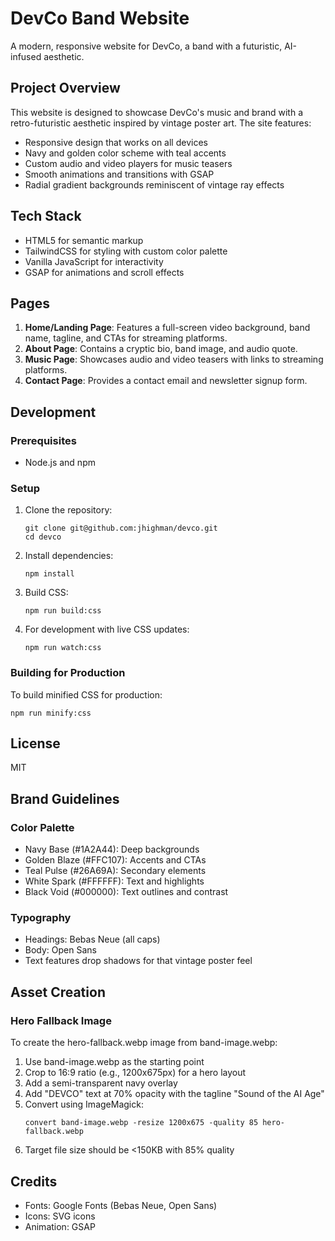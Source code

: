 # DevCo Band Website

A modern, responsive website for DevCo, a band with a futuristic, AI-infused aesthetic.

## Project Overview

This website is designed to showcase DevCo's music and brand with a retro-futuristic aesthetic inspired by vintage poster art. The site features:

- Responsive design that works on all devices
- Navy and golden color scheme with teal accents
- Custom audio and video players for music teasers
- Smooth animations and transitions with GSAP
- Radial gradient backgrounds reminiscent of vintage ray effects

## Tech Stack

- HTML5 for semantic markup
- TailwindCSS for styling with custom color palette
- Vanilla JavaScript for interactivity
- GSAP for animations and scroll effects

## Pages

1. **Home/Landing Page**: Features a full-screen video background, band name, tagline, and CTAs for streaming platforms.
2. **About Page**: Contains a cryptic bio, band image, and audio quote.
3. **Music Page**: Showcases audio and video teasers with links to streaming platforms.
4. **Contact Page**: Provides a contact email and newsletter signup form.

## Development

### Prerequisites

- Node.js and npm

### Setup

1. Clone the repository:
   ```
   git clone git@github.com:jhighman/devco.git
   cd devco
   ```

2. Install dependencies:
   ```
   npm install
   ```

3. Build CSS:
   ```
   npm run build:css
   ```

4. For development with live CSS updates:
   ```
   npm run watch:css
   ```

### Building for Production

To build minified CSS for production:
```
npm run minify:css
```

## License

MIT

## Brand Guidelines

### Color Palette
- Navy Base (#1A2A44): Deep backgrounds
- Golden Blaze (#FFC107): Accents and CTAs
- Teal Pulse (#26A69A): Secondary elements
- White Spark (#FFFFFF): Text and highlights
- Black Void (#000000): Text outlines and contrast

### Typography
- Headings: Bebas Neue (all caps)
- Body: Open Sans
- Text features drop shadows for that vintage poster feel

## Asset Creation

### Hero Fallback Image
To create the hero-fallback.webp image from band-image.webp:

1. Use band-image.webp as the starting point
2. Crop to 16:9 ratio (e.g., 1200x675px) for a hero layout
3. Add a semi-transparent navy overlay
4. Add "DEVCO" text at 70% opacity with the tagline "Sound of the AI Age"
5. Convert using ImageMagick:
   ```
   convert band-image.webp -resize 1200x675 -quality 85 hero-fallback.webp
   ```
6. Target file size should be <150KB with 85% quality

## Credits

- Fonts: Google Fonts (Bebas Neue, Open Sans)
- Icons: SVG icons
- Animation: GSAP